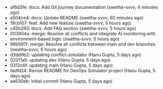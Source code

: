 - af6d3fe: docs: Add Git journey documentation (swetha-svvv, 4 minutes ago)
- a504ce4: docs: Update README (swetha-svvv, 60 minutes ago)
- 19cb107: feat: Add new feature (swetha-svvv, 5 hours ago)
- c45b293: docs: Add FAQ section (swetha-svvv, 5 hours ago)
- 003904a: merge: Resolve all conflicts and integrate AI monitoring with environment-based logic (swetha-svvv, 5 hours ago)
- 96b597f: merge: Resolve all conflicts between main and dev branches (swetha-svvv, 6 hours ago)
- d3dd9b2: updating conflict-simulator (Hanu Gupta, 5 days ago)
- 02011a5: updating dev (Hanu Gupta, 5 days ago)
- 0312c6f: updating main (Hanu Gupta, 5 days ago)
- fadfd24: Revise README for DevOps Simulator project (Hanu Gupta, 5 days ago)
- ae630eb: Initial commit (Hanu Gupta, 5 days ago)